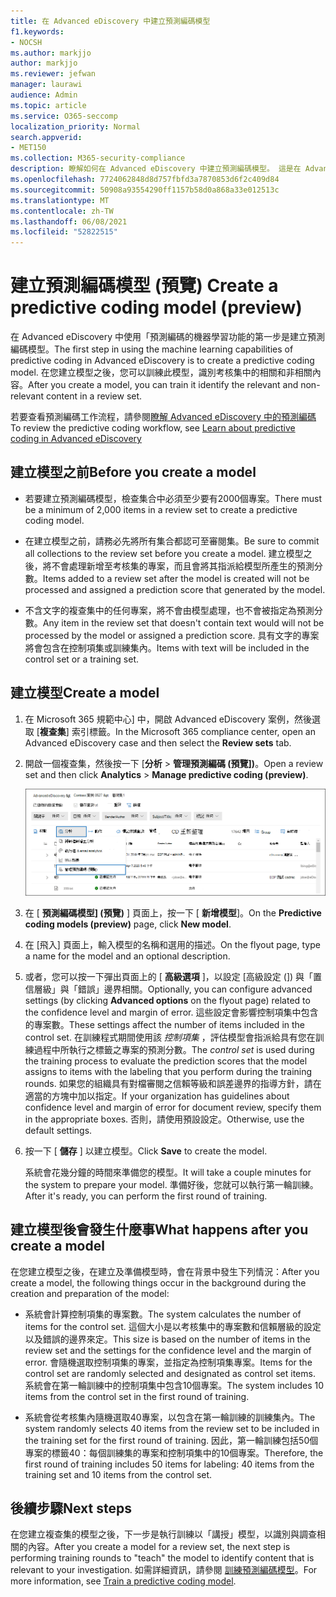 ```yaml
---
title: 在 Advanced eDiscovery 中建立預測編碼模型
f1.keywords:
- NOCSH
ms.author: markjjo
author: markjjo
ms.reviewer: jefwan
manager: laurawi
audience: Admin
ms.topic: article
ms.service: O365-seccomp
localization_priority: Normal
search.appverid:
- MET150
ms.collection: M365-security-compliance
description: 瞭解如何在 Advanced eDiscovery 中建立預測編碼模型。 這是在 Advanced eDiscovery 中使用電腦學習功能的第一步，可協助您識別出評審集中的相關和非相關內容。
ms.openlocfilehash: 7724062848d8d757fbfd3a7870853d6f2c409d84
ms.sourcegitcommit: 50908a93554290ff1157b58d0a868a33e012513c
ms.translationtype: MT
ms.contentlocale: zh-TW
ms.lasthandoff: 06/08/2021
ms.locfileid: "52822515"
---
```

# <a name="create-a-predictive-coding-model-preview"></a><span data-ttu-id="a718b-104">建立預測編碼模型 (預覽) </span><span class="sxs-lookup"><span data-stu-id="a718b-104">Create a predictive coding model (preview)</span></span>

<span data-ttu-id="a718b-105">在 Advanced eDiscovery 中使用「預測編碼的機器學習功能的第一步是建立預測編碼模型。</span><span class="sxs-lookup"><span data-stu-id="a718b-105">The first step in using the machine learning capabilities of predictive coding in Advanced eDiscovery is to create a predictive coding model.</span></span> <span data-ttu-id="a718b-106">在您建立模型之後，您可以訓練此模型，識別考核集中的相關和非相關內容。</span><span class="sxs-lookup"><span data-stu-id="a718b-106">After you create a model, you can train it identify the relevant and non-relevant content in a review set.</span></span>

<span data-ttu-id="a718b-107">若要查看預測編碼工作流程，請參閱[瞭解 Advanced eDiscovery 中的預測編碼](predictive-coding-overview.md#the-predictive-coding-workflow)</span><span class="sxs-lookup"><span data-stu-id="a718b-107">To review the predictive coding workflow, see [Learn about predictive coding in Advanced eDiscovery ](predictive-coding-overview.md#the-predictive-coding-workflow)</span></span>

## <a name="before-you-create-a-model"></a><span data-ttu-id="a718b-108">建立模型之前</span><span class="sxs-lookup"><span data-stu-id="a718b-108">Before you create a model</span></span>

- <span data-ttu-id="a718b-109">若要建立預測編碼模型，檢查集合中必須至少要有2000個專案。</span><span class="sxs-lookup"><span data-stu-id="a718b-109">There must be a minimum of 2,000 items in a review set to create a predictive coding model.</span></span>

- <span data-ttu-id="a718b-110">在建立模型之前，請務必先將所有集合都認可至審閱集。</span><span class="sxs-lookup"><span data-stu-id="a718b-110">Be sure to commit all collections to the review set before you create a model.</span></span> <span data-ttu-id="a718b-111">建立模型之後，將不會處理新增至考核集的專案，而且會將其指派給模型所產生的預測分數。</span><span class="sxs-lookup"><span data-stu-id="a718b-111">Items added to a review set after the model is created will not be processed and assigned a prediction score that generated by the model.</span></span>

- <span data-ttu-id="a718b-112">不含文字的複查集中的任何專案，將不會由模型處理，也不會被指定為預測分數。</span><span class="sxs-lookup"><span data-stu-id="a718b-112">Any item in the review set that doesn't contain text would will not be processed by the model or assigned a prediction score.</span></span> <span data-ttu-id="a718b-113">具有文字的專案將會包含在控制項集或訓練集內。</span><span class="sxs-lookup"><span data-stu-id="a718b-113">Items with text will be included in the control set or a training set.</span></span>

## <a name="create-a-model"></a><span data-ttu-id="a718b-114">建立模型</span><span class="sxs-lookup"><span data-stu-id="a718b-114">Create a model</span></span>

1. <span data-ttu-id="a718b-115">在 Microsoft 365 規範中心] 中，開啟 Advanced eDiscovery 案例，然後選取 [**複查集**] 索引標籤。</span><span class="sxs-lookup"><span data-stu-id="a718b-115">In the Microsoft 365 compliance center, open an Advanced eDiscovery case and then select the **Review sets** tab.</span></span>

2. <span data-ttu-id="a718b-116">開啟一個複查集，然後按一下 [**分析**  >  **管理預測編碼 (預覽])**。</span><span class="sxs-lookup"><span data-stu-id="a718b-116">Open a review set and then click **Analytics** > **Manage predictive coding (preview)**.</span></span>

   ![按一下 [檢查集合] 中的 [分析] 下拉式功能表，以移至 [預測編碼] 頁面](..\media\ManagePredictiveCoding.png)

3. <span data-ttu-id="a718b-118">在 [ **預測編碼模型] (預覽)** ] 頁面上，按一下 [ **新增模型**]。</span><span class="sxs-lookup"><span data-stu-id="a718b-118">On the **Predictive coding models (preview)** page, click **New model**.</span></span>

4. <span data-ttu-id="a718b-119">在 [飛入] 頁面上，輸入模型的名稱和選用的描述。</span><span class="sxs-lookup"><span data-stu-id="a718b-119">On the flyout page, type a name for the model and an optional description.</span></span>

5. <span data-ttu-id="a718b-120">或者，您可以按一下彈出頁面上的 [ **高級選項** ]，以設定 [高級設定 (]) 與「置信層級」與「錯誤」邊界相關。</span><span class="sxs-lookup"><span data-stu-id="a718b-120">Optionally, you can configure advanced settings (by clicking **Advanced options** on the flyout page) related to the confidence level and margin of error.</span></span> <span data-ttu-id="a718b-121">這些設定會影響控制項集中包含的專案數。</span><span class="sxs-lookup"><span data-stu-id="a718b-121">These settings affect the number of items included in the control set.</span></span> <span data-ttu-id="a718b-122">在訓練程式期間使用該 *控制項集* ，評估模型會指派給具有您在訓練過程中所執行之標籤之專案的預測分數。</span><span class="sxs-lookup"><span data-stu-id="a718b-122">The *control set* is used during the training process to evaluate the prediction scores that the model assigns to items with the labeling that you perform during the training rounds.</span></span> <span data-ttu-id="a718b-123">如果您的組織具有對檔審閱之信賴等級和誤差邊界的指導方針，請在適當的方塊中加以指定。</span><span class="sxs-lookup"><span data-stu-id="a718b-123">If your organization has guidelines about confidence level and margin of error for document review, specify them in the appropriate boxes.</span></span> <span data-ttu-id="a718b-124">否則，請使用預設設定。</span><span class="sxs-lookup"><span data-stu-id="a718b-124">Otherwise, use the default settings.</span></span>

6. <span data-ttu-id="a718b-125">按一下 [ **儲存** ] 以建立模型。</span><span class="sxs-lookup"><span data-stu-id="a718b-125">Click **Save** to create the model.</span></span>

   <span data-ttu-id="a718b-126">系統會花幾分鐘的時間來準備您的模型。</span><span class="sxs-lookup"><span data-stu-id="a718b-126">It will take a couple minutes for the system to prepare your model.</span></span> <span data-ttu-id="a718b-127">準備好後，您就可以執行第一輪訓練。</span><span class="sxs-lookup"><span data-stu-id="a718b-127">After it's ready, you can perform the first round of training.</span></span>

## <a name="what-happens-after-you-create-a-model"></a><span data-ttu-id="a718b-128">建立模型後會發生什麼事</span><span class="sxs-lookup"><span data-stu-id="a718b-128">What happens after you create a model</span></span>

<span data-ttu-id="a718b-129">在您建立模型之後，在建立及準備模型時，會在背景中發生下列情況：</span><span class="sxs-lookup"><span data-stu-id="a718b-129">After you create a model, the following things occur in the background during the creation and preparation of the model:</span></span>

- <span data-ttu-id="a718b-130">系統會計算控制項集的專案數。</span><span class="sxs-lookup"><span data-stu-id="a718b-130">The system calculates the number of items for the control set.</span></span> <span data-ttu-id="a718b-131">這個大小是以考核集中的專案數和信賴層級的設定以及錯誤的邊界來定。</span><span class="sxs-lookup"><span data-stu-id="a718b-131">This size is based on the number of items in the review set and the settings for the confidence level and the margin of error.</span></span> <span data-ttu-id="a718b-132">會隨機選取控制項集的專案，並指定為控制項集專案。</span><span class="sxs-lookup"><span data-stu-id="a718b-132">Items for the control set are randomly selected and designated as control set items.</span></span> <span data-ttu-id="a718b-133">系統會在第一輪訓練中的控制項集中包含10個專案。</span><span class="sxs-lookup"><span data-stu-id="a718b-133">The system includes 10 items from the control set in the first round of training.</span></span>

- <span data-ttu-id="a718b-134">系統會從考核集內隨機選取40專案，以包含在第一輪訓練的訓練集內。</span><span class="sxs-lookup"><span data-stu-id="a718b-134">The system randomly selects 40 items from the review set to be included in the training set for the first round of training.</span></span> <span data-ttu-id="a718b-135">因此，第一輪訓練包括50個專案的標籤40：每個訓練集的專案和控制項集中的10個專案。</span><span class="sxs-lookup"><span data-stu-id="a718b-135">Therefore, the first round of training includes 50 items for labeling: 40 items from the training set and 10 items from the control set.</span></span>

## <a name="next-steps"></a><span data-ttu-id="a718b-136">後續步驟</span><span class="sxs-lookup"><span data-stu-id="a718b-136">Next steps</span></span>

<span data-ttu-id="a718b-137">在您建立複查集的模型之後，下一步是執行訓練以「講授」模型，以識別與調查相關的內容。</span><span class="sxs-lookup"><span data-stu-id="a718b-137">After you create a model for a review set, the next step is performing training rounds to "teach" the model to identify content that is relevant to your investigation.</span></span> <span data-ttu-id="a718b-138">如需詳細資訊，請參閱 [訓練預測編碼模型](predictive-coding-train-model.md)。</span><span class="sxs-lookup"><span data-stu-id="a718b-138">For more information, see [Train a predictive coding model](predictive-coding-train-model.md).</span></span>
